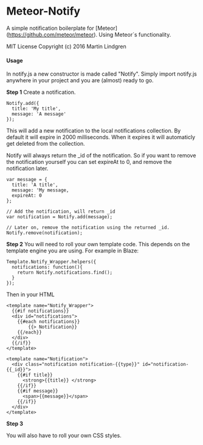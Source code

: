 # Meteor-Notify
A simple notification boilerplate for [Meteor] (https://github.com/meteor/meteor). Using Meteor´s functionality.

MIT License
Copyright (c) 2016 Martin Lindgren

#### Usage
In notify.js a new constructor is made called "Notify". Simply import notify.js anywhere in your project and you are (almost) ready to go.

**Step 1**
Create a notification.
```
Notify.add({
  title: 'My title',
  message: 'A message'
});
```

This will add a new notification to the local notifications collection. By default it will expire in 2000 milliseconds. When it expires it will automaticly get deleted from the collection.

Notify will always return the _id of the notification. So if you want to remove the notification yourself you can set  expireAt to 0, and remove the notification later.
```
var message = {
  title: 'A title',
  message: 'My message,
  expireAt: 0
};

// Add the notification, will return _id
var notification = Notify.add(message);

// Later on, remove the notification using the returned _id.
Notify.remove(notification);

```

**Step 2**
You will need to roll your own template code. This depends on the template engine you are using. For example in Blaze:
```
Template.Notify_Wrapper.helpers({
  notifications: function(){
    return Notify.notifications.find();
  }
});
```
Then in your HTML
```
<template name="Notify_Wrapper">
  {{#if notifications}}
  <div id="notifications">
    {{#each notifications}}
        {{> Notification}}
    {{/each}}
  </div>
  {{/if}}
</template>

<template name="Notification">
  <div class="notification notification-{{type}}" id="notification-{{_id}}">
    {{#if title}}
      <strong>{{title}} </strong>
    {{/if}}
    {{#if message}}
      <span>{{message}}</span>
    {{/if}}
  </div>
</template>
```

**Step 3**

You will also have to roll your own CSS styles.
